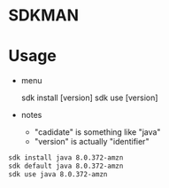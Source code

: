# SDKMAN

# Usage 
* menu

    sdk install <candidate> [version]
    sdk use <candidate> [version] 
* notes 
    * "cadidate" is something like "java"
    * "version" is actually "identifier" 

```bash
sdk install java 8.0.372-amzn
sdk default java 8.0.372-amzn
sdk use java 8.0.372-amzn
```
